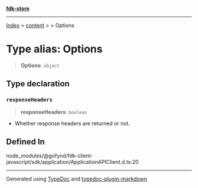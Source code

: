 [**fdk-store**](../../../README.md)
***

[Index](../../../API.md) > [content](../../README.md) > [<internal>](../README.md) > Options

# Type alias: Options

> **Options**: `object`

## Type declaration

### `responseHeaders`

> **responseHeaders**: `boolean`

- Whether response headers are returned or not.

## Defined In

node\_modules/@gofynd/fdk-client-javascript/sdk/application/ApplicationAPIClient.d.ts:20

***
Generated using [TypeDoc](https://typedoc.org/) and [typedoc-plugin-markdown](https://www.npmjs.com/package/typedoc-plugin-markdown)
